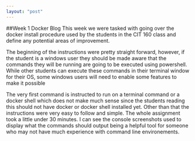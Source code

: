 ```yaml
---
layout: "post"
---
```


##Week 1 Docker Blog
This week we were tasked with going over the docker install procedure used by the students in the CIT 160 class and define any potential areas of improvement.

The beginning of the instructions were pretty straight forward, however, if the student is a windows user they should be made aware that the commands they will be running are going to be executed using powershell. While other students can execute these commands in their terminal window for their OS, some windows users will need to enable some features to make it possible

The very first command is instructed to run on a terminal command or a docker shell which does not make much sense since the students reading this should not have docker or docker shell installed yet. Other than that the instructions were very easy to follow and simple. The whole assignment took a little under 30 minutes. I can see the console screenshots used to display what the commands should output being a helpful tool for someone who may not have much experience with command line environements.
